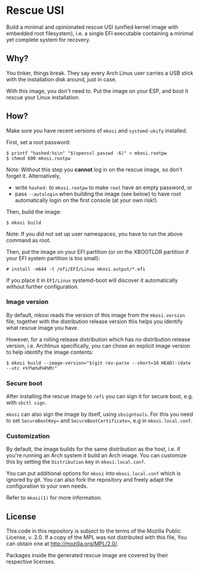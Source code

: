 # Rescue USI

Build a minimal and opinionated rescue USI (unified kernel image with embedded root filesystem),
i.e. a single EFI executable containing a minimal yet complete system for recovery.

## Why?

You tinker, things break.  They say every Arch Linux user carries a USB stick with the installation disk around, just in case.

With this image, you don't need to.  Put the image on your ESP, and boot it rescue your Linux installation.

## How?

Make sure you have recent versions of `mkosi` and `systemd-ukify` installed.

First, set a root password:

```console
$ printf "hashed:%s\n" "$(openssl passwd -6)" > mkosi.rootpw
$ chmod 600 mkosi.rootpw
```

Note: Without this step you **cannot** log in on the rescue image, so don't forget it.
Alternatively,

- write `hashed:` to `mkosi.rootpw` to make `root` have an empty password, or
- pass `--autologin` when building the image (see below) to have root automatically login on the first console (at your own risk!).

Then, build the image:

```console
$ mkosi build
```

Note: If you did not set up user namespaces, you have to run the above command as root.

Then, put the image on your EFI partition (or on the XBOOTLDR partition if your EFI system partition is too small):

```console
# install -m644 -t /efi/EFI/Linux mkosi.output/*.efi
```

If you place it in `EFI/Linux` systemd-boot will discover it automatically without further configuration.

### Image version

By default, mkosi reads the version of this image from the `mkosi.version` file; together with the distribution release
version this helps you identify what rescue image you have.

However, for a rolling release distribution which has no distribution release version, i.e. Archlinux specifically,
you can chose an explicit image version to help identify the image contents:

```console
$ mkosi build --image-version="$(git rev-parse --short=10 HEAD)-(date --utc +%Y%m%d%H%M)"
```

### Secure boot

After installing the rescue image to `/efi` you can sign it for secure boot, e.g. with `sbctl sign`.

`mkosi` can also sign the image by itself, using `sbsigntools`.
For this you need to set `SecureBootKey=` and `SecureBootCertificate=`, e.g in `mkosi.local.conf`.

### Customization

By default, the image builds for the same distribution as the host, i.e. if you're running an Arch system it build an Arch image.
You can customize this by setting the `Distribution` key in `mkosi.local.conf`.

You can put additional options for `mkosi` into `mkosi.local.conf` which is ignored by git.
You can also fork the repository and freely adapt the configuration to your own needs.

Refer to `mkosi(1)` for more information.

## License

This code in this repository is subject to the terms of the Mozilla Public
License, v. 2.0. If a copy of the MPL was not distributed with this
file, You can obtain one at http://mozilla.org/MPL/2.0/.

Packages inside the generated rescue image are covered by their respective licenses.
